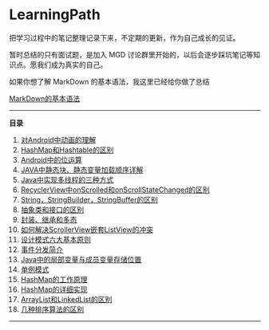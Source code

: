 # LearningPath
把学习过程中的笔记整理记录下来，不定期的更新，作为自己成长的见证。

暂时总结的只有面试题，是加入 MGD 讨论群里开始的，以后会逐步踩坑笔记等知识点。愿我们成为真实的自己。



如果你想了解 MarkDown 的基本语法，我这里已经给你做了总结

[MarkDown的基本语法](MD语法.md)

****

__目录__

1. [对Android中动画的理解](Basicknowledge/Android/Android动画的理解.md)
2. [HashMap和Hashtable的区别](Basicknowledge/Java/HashMap和Hashtable的区别.md)
3. [Android中的位运算](Basicknowledge/Android/Android中的位运算.md)
4. [JAVA中静态块、静态变量加载顺序详解](Basicknowledge/Java/JAVA中静态块、静态变量加载顺序详解.md)
5. [Java中实现多线程的三种方式](Basicknowledge/Java/Java中实现多线程的三种方式.md)
6. [RecyclerView中onScrolled和onScrollStateChanged的区别](Basicknowledge/Android/RecyclerView中onScrolled和onScrollStateChanged的区别.md)
7. [String，StringBuilder，StringBuffer的区别](Basicknowledge/Java/String，StringBuilder，StringBuffer的区别.md)
8. [抽象类和接口的区别](Basicknowledge/Java/抽象类和接口的区别.md)
9. [封装、继承和多态](Basicknowledge/Java/封装、继承和多态.md)
10. [如何解决ScrollerView嵌套ListView的冲突](Basicknowledge/Android/如何解决ScrollerView嵌套ListView的冲突.md)
11. [设计模式六大基本原则](Basicknowledge/设计模式/设计模式六大基本原则.md)
12. [事件分发简介](Basicknowledge/Android/事件分发简介.md)
13. [Java中的局部变量与成员变量存储位置](Basicknowledge/Java/Java中的基本数据类型一定存储在栈中吗.md)
14. [单例模式](Basicknowledge/设计模式/单例模式.md)
15. [HashMap的工作原理](Basicknowledge/Java/HashMap的工作原理.md)
16. [HashMap的详细实现](Basicknowledge/Java/HashMap的详细实现.md)
17. [ArrayList和LinkedList的区别](Basicknowledge/Java/ArrayList和LinkedList的区别.md)
18. [几种排序算法的区别](Basicknowledge/算法/简述几种排序算法的区别.md)

****

